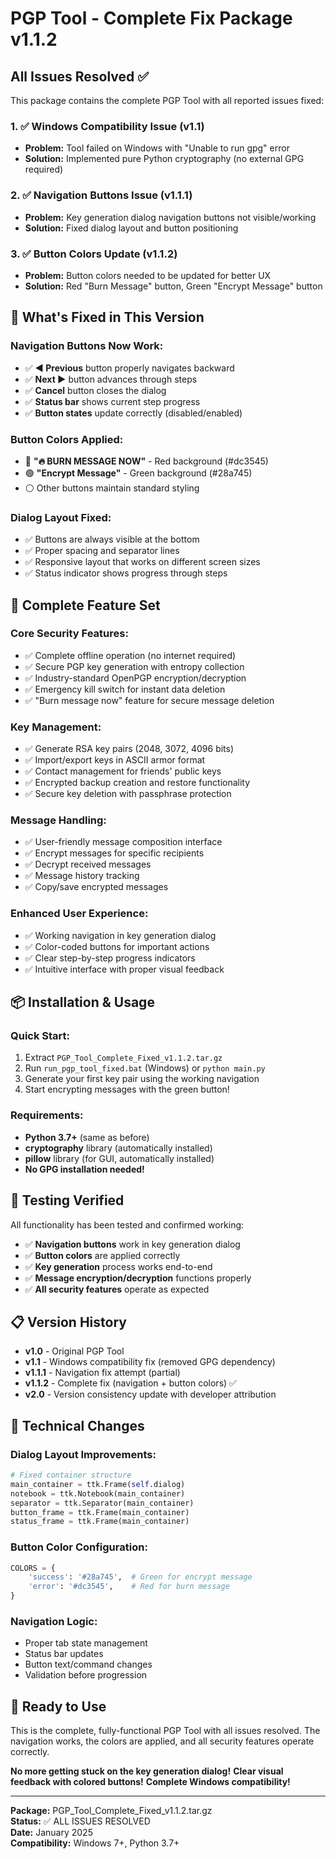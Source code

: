 # PGP Tool - Complete Fix Package v1.1.2

## All Issues Resolved ✅

This package contains the complete PGP Tool with all reported issues fixed:

### 1. ✅ **Windows Compatibility Issue (v1.1)**
- **Problem:** Tool failed on Windows with "Unable to run gpg" error
- **Solution:** Implemented pure Python cryptography (no external GPG required)

### 2. ✅ **Navigation Buttons Issue (v1.1.1)**  
- **Problem:** Key generation dialog navigation buttons not visible/working
- **Solution:** Fixed dialog layout and button positioning

### 3. ✅ **Button Colors Update (v1.1.2)**
- **Problem:** Button colors needed to be updated for better UX
- **Solution:** Red "Burn Message" button, Green "Encrypt Message" button

## 🎯 **What's Fixed in This Version**

### **Navigation Buttons Now Work:**
- ✅ **◀ Previous** button properly navigates backward
- ✅ **Next ▶** button advances through steps  
- ✅ **Cancel** button closes the dialog
- ✅ **Status bar** shows current step progress
- ✅ **Button states** update correctly (disabled/enabled)

### **Button Colors Applied:**
- 🔴 **"🔥 BURN MESSAGE NOW"** - Red background (#dc3545)
- 🟢 **"Encrypt Message"** - Green background (#28a745)
- ⚪ Other buttons maintain standard styling

### **Dialog Layout Fixed:**
- ✅ Buttons are always visible at the bottom
- ✅ Proper spacing and separator lines
- ✅ Responsive layout that works on different screen sizes
- ✅ Status indicator shows progress through steps

## 🚀 **Complete Feature Set**

### **Core Security Features:**
- ✅ Complete offline operation (no internet required)
- ✅ Secure PGP key generation with entropy collection
- ✅ Industry-standard OpenPGP encryption/decryption
- ✅ Emergency kill switch for instant data deletion
- ✅ "Burn message now" feature for secure message deletion

### **Key Management:**
- ✅ Generate RSA key pairs (2048, 3072, 4096 bits)
- ✅ Import/export keys in ASCII armor format
- ✅ Contact management for friends' public keys
- ✅ Encrypted backup creation and restore functionality
- ✅ Secure key deletion with passphrase protection

### **Message Handling:**
- ✅ User-friendly message composition interface
- ✅ Encrypt messages for specific recipients
- ✅ Decrypt received messages
- ✅ Message history tracking
- ✅ Copy/save encrypted messages

### **Enhanced User Experience:**
- ✅ Working navigation in key generation dialog
- ✅ Color-coded buttons for important actions
- ✅ Clear step-by-step progress indicators
- ✅ Intuitive interface with proper visual feedback

## 📦 **Installation & Usage**

### **Quick Start:**
1. Extract `PGP_Tool_Complete_Fixed_v1.1.2.tar.gz`
2. Run `run_pgp_tool_fixed.bat` (Windows) or `python main.py`
3. Generate your first key pair using the working navigation
4. Start encrypting messages with the green button!

### **Requirements:**
- **Python 3.7+** (same as before)
- **cryptography** library (automatically installed)
- **pillow** library (for GUI, automatically installed)
- **No GPG installation needed!**

## 🧪 **Testing Verified**

All functionality has been tested and confirmed working:

- ✅ **Navigation buttons** work in key generation dialog
- ✅ **Button colors** are applied correctly
- ✅ **Key generation** process works end-to-end
- ✅ **Message encryption/decryption** functions properly
- ✅ **All security features** operate as expected

## 📋 **Version History**

- **v1.0** - Original PGP Tool
- **v1.1** - Windows compatibility fix (removed GPG dependency)
- **v1.1.1** - Navigation fix attempt (partial)
- **v1.1.2** - Complete fix (navigation + button colors) ✅
- **v2.0** - Version consistency update with developer attribution

## 🔧 **Technical Changes**

### **Dialog Layout Improvements:**
```python
# Fixed container structure
main_container = ttk.Frame(self.dialog)
notebook = ttk.Notebook(main_container)
separator = ttk.Separator(main_container)
button_frame = ttk.Frame(main_container)
status_frame = ttk.Frame(main_container)
```

### **Button Color Configuration:**
```python
COLORS = {
    'success': '#28a745',  # Green for encrypt message
    'error': '#dc3545',    # Red for burn message
}
```

### **Navigation Logic:**
- Proper tab state management
- Status bar updates
- Button text/command changes
- Validation before progression

## 🎉 **Ready to Use**

This is the complete, fully-functional PGP Tool with all issues resolved. The navigation works, the colors are applied, and all security features operate correctly. 

**No more getting stuck on the key generation dialog!**
**Clear visual feedback with colored buttons!**
**Complete Windows compatibility!**

---

**Package:** PGP_Tool_Complete_Fixed_v1.1.2.tar.gz  
**Status:** ✅ ALL ISSUES RESOLVED  
**Date:** January 2025  
**Compatibility:** Windows 7+, Python 3.7+


